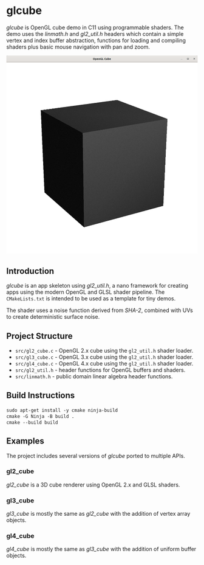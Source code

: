 # glcube

_glcube_ is OpenGL cube demo in C11 using programmable shaders. The demo
uses the _linmath.h_ and _gl2_util.h_ headers which contain a simple
vertex and index buffer abstraction, functions for loading and compiling
shaders plus basic mouse navigation with pan and zoom.

![glcube](/images/glcube.png)

## Introduction

_glcube_ is an app skeleton using _gl2_util.h_, a nano framework for
creating apps using the modern OpenGL and GLSL shader pipeline. The
`CMakeLists.txt` is intended to be used as a template for tiny demos.

The shader uses a noise function derived from _SHA-2_, combined with
UVs to create deterministic surface noise.

## Project Structure

- `src/gl2_cube.c` - OpenGL 2.x cube using the `gl2_util.h` shader loader.
- `src/gl3_cube.c` - OpenGL 3.x cube using the `gl2_util.h` shader loader.
- `src/gl4_cube.c` - OpenGL 4.x cube using the `gl2_util.h` shader loader.
- `src/gl2_util.h` - header functions for OpenGL buffers and shaders.
- `src/linmath.h` - public domain linear algebra header functions.

## Build Instructions

```
sudo apt-get install -y cmake ninja-build
cmake -G Ninja -B build .
cmake --build build
```

## Examples

The project includes several versions of _glcube_ ported to multiple APIs.

### gl2_cube

_gl2_cube_ is a 3D cube renderer using OpenGL 2.x and GLSL shaders.

### gl3_cube

_gl3_cube_ is mostly the same as _gl2_cube_ with the addition of vertex
array objects.

### gl4_cube

_gl4_cube_ is mostly the same as _gl3_cube_ with the addition of uniform
buffer objects.